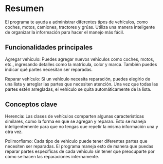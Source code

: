 # Resumen
El programa te ayuda a administrar diferentes tipos de vehículos, como coches, motos, camiones, tractores y grúas. Utiliza una manera inteligente de organizar la información para hacer el manejo más fácil.

## Funcionalidades principales
Agregar vehículo: Puedes agregar nuevos vehículos como coches, motos, etc., ingresando detalles como la matrícula, color y marca. También puedes indicar qué partes necesitan ser reparadas.

Reparar vehículo: Si un vehículo necesita reparación, puedes elegirlo de una lista y arreglar las partes que necesiten atención. Una vez que todas las partes estén arregladas, el vehículo se quita automáticamente de la lista.

## Conceptos clave
Herencia: Las clases de vehículos comparten algunas características similares, como la forma en que se agregan y reparan. Esto se maneja inteligentemente para que no tengas que repetir la misma información una y otra vez.

Polimorfismo: Cada tipo de vehículo puede tener diferentes partes que necesiten ser reparadas. El programa maneja esto de manera que puedas reparar partes específicas de cada vehículo sin tener que preocuparte por cómo se hacen las reparaciones internamente.

